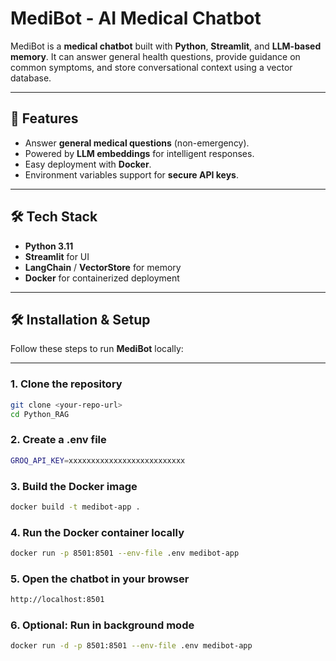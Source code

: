 # MediBot - AI Medical Chatbot


MediBot is a **medical chatbot** built with **Python**, **Streamlit**, and **LLM-based memory**. It can answer general health questions, provide guidance on common symptoms, and store conversational context using a vector database.

---

## 🚀 Features

- Answer **general medical questions** (non-emergency).
- Powered by **LLM embeddings** for intelligent responses.  
- Easy deployment with **Docker**.  
- Environment variables support for **secure API keys**.

---

## 🛠️ Tech Stack

- **Python 3.11**  
- **Streamlit** for UI  
- **LangChain** / **VectorStore** for memory  
- **Docker** for containerized deployment  

---

## 🛠️ Installation & Setup

Follow these steps to run **MediBot** locally:

---

### 1️. Clone the repository

```bash
git clone <your-repo-url>
cd Python_RAG
```

### 2. Create a .env file
```bash
GROQ_API_KEY=xxxxxxxxxxxxxxxxxxxxxxxxxx
```

### 3. Build the Docker image
```bash
docker build -t medibot-app .
```
### 4. Run the Docker container locally
```bash
docker run -p 8501:8501 --env-file .env medibot-app
```
### 5. Open the chatbot in your browser
```bash
http://localhost:8501
```
### 6. Optional: Run in background mode
```bash
docker run -d -p 8501:8501 --env-file .env medibot-app
```
